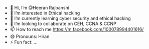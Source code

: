 - 👋 Hi, I’m @Heeran Rajbanshi
- 👀 I’m interested in Ethical hacking
- 🌱 I’m currently learning cyber security and ethical hacking
- 💞️ I’m looking to collaborate on CEH, CCNA & CCNP
- 📫 How to reach me https://m.facebook.com/100078994401616/
- 😄 Pronouns: Hiran 
- ⚡ Fun fact: ...

<!---
Heeran896/Heeran896 is a ✨ special ✨ repository because its `README.md` (this file) appears on your GitHub profile.
You can click the Preview link to take a look at your changes.
--->
